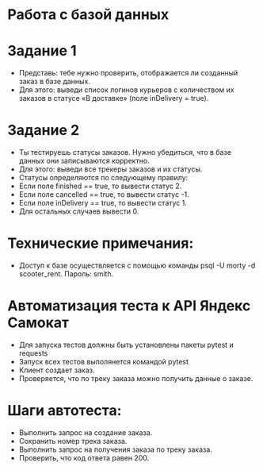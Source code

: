 ﻿# Работа с базой данных

# Задание 1
- Представь: тебе нужно проверить, отображается ли созданный заказ в базе данных.
- Для этого: выведи список логинов курьеров с количеством их заказов в статусе «В доставке» (поле inDelivery = true). 


# Задание 2
- Ты тестируешь статусы заказов. Нужно убедиться, что в базе данных они записываются корректно.
- Для этого: выведи все трекеры заказов и их статусы. 
- Статусы определяются по следующему правилу:
- Если поле finished == true, то вывести статус 2.
- Если поле canсelled == true, то вывести статус -1.
- Если поле inDelivery == true, то вывести статус 1.
- Для остальных случаев вывести 0.

# Технические примечания:
- Доступ к базе осуществляется с помощью команды psql -U morty -d scooter_rent. Пароль: smith.

# Автоматизация теста к API Яндекс Самокат

- Для запуска тестов должны быть установлены пакеты pytest и requests
- Запуск всех тестов выполянется командой pytest
- Клиент создает заказ.
- Проверяется, что по треку заказа можно получить данные о заказе.

# Шаги автотеста:
- Выполнить запрос на создание заказа.
- Сохранить номер трека заказа.
- Выполнить запрос на получения заказа по треку заказа.
- Проверить, что код ответа равен 200.